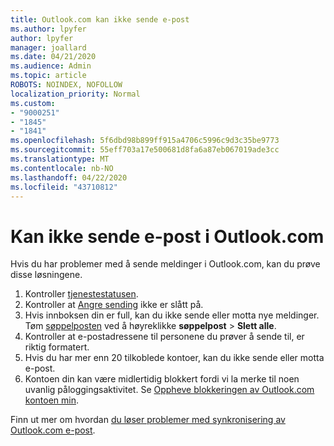 ```yaml
---
title: Outlook.com kan ikke sende e-post
ms.author: lpyfer
author: lpyfer
manager: joallard
ms.date: 04/21/2020
ms.audience: Admin
ms.topic: article
ROBOTS: NOINDEX, NOFOLLOW
localization_priority: Normal
ms.custom:
- "9000251"
- "1845"
- "1841"
ms.openlocfilehash: 5f6dbd98b899ff915a4706c5996c9d3c35be9773
ms.sourcegitcommit: 55eff703a17e500681d8fa6a87eb067019ade3cc
ms.translationtype: MT
ms.contentlocale: nb-NO
ms.lasthandoff: 04/22/2020
ms.locfileid: "43710812"
---
```

# <a name="unable-to-send-email-in-outlookcom"></a>Kan ikke sende e-post i Outlook.com

Hvis du har problemer med å sende meldinger i Outlook.com, kan du prøve disse løsningene.

1. Kontroller [tjenestestatusen](https://go.microsoft.com/fwlink/p/?linkid=837482). 
2. Kontroller at [Angre sending](https://outlook.live.com/mail/options/mail/messageContent/undoSend) ikke er slått på.
3. Hvis innboksen din er full, kan du ikke sende eller motta nye meldinger. Tøm [søppelposten](https://outlook.live.com/mail/junkemail) ved å høyreklikke **søppelpost** > **Slett alle**.
4. Kontroller at e-postadressene til personene du prøver å sende til, er riktig formatert.
5. Hvis du har mer enn 20 tilkoblede kontoer, kan du ikke sende eller motta e-post.
6. Kontoen din kan være midlertidig blokkert fordi vi la merke til noen uvanlig påloggingsaktivitet. Se [Oppheve blokkeringen av Outlook.com kontoen min](https://support.office.com/article/f4ad2701-d166-4d8b-8a6a-9af2a1f8a4c4).

Finn ut mer om hvordan [du løser problemer med synkronisering av Outlook.com e-post](https://support.office.com/article/d39e3341-8d79-4bf1-b3c7-ded602233642).